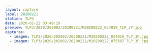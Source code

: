 ```yaml
---
layout: capture
label: 20200221
station: TLP3
date: 2020-02-22 03:49:19
preview: TLP3/2020/202002/20200221/M20200222_034919_TLP_3P.jpg
capturas:
  - imagem: TLP3/2020/202002/20200221/M20200222_034919_TLP_3P.jpg
  - imagem: TLP3/2020/202002/20200221/M20200222_075507_TLP_3P.jpg
---
```

